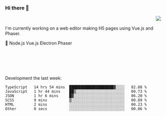 ### Hi there 👋

<img align="right" src="https://github-readme-stats.vercel.app/api?username=jasonpanggo"/>

<br>
<p align="left">
I'm currently working on a web editor making H5 pages using Vue.js and Phaser.
</p>
<p align="left">
📖 Node.js Vue.js Electron Phaser
</p>
<br>
<br>
<br>
<br>

Development the last week:
<!--START_SECTION:waka-->

```text
TypeScript   14 hrs 54 mins  ████████████████████▓░░░░   82.88 %
JavaScript   1 hr 44 mins    ██▒░░░░░░░░░░░░░░░░░░░░░░   09.73 %
JSON         1 hr 6 mins     █▓░░░░░░░░░░░░░░░░░░░░░░░   06.20 %
SCSS         9 mins          ▒░░░░░░░░░░░░░░░░░░░░░░░░   00.89 %
HTML         2 mins          ░░░░░░░░░░░░░░░░░░░░░░░░░   00.23 %
Other        0 secs          ░░░░░░░░░░░░░░░░░░░░░░░░░   00.06 %
```

<!--END_SECTION:waka-->

<!--
**JASONPANGGO/jasonpanggo** is a ✨ _special_ ✨ repository because its `README.md` (this file) appears on your GitHub profile.

Here are some ideas to get you started:

- 🔭 I’m currently working on ...
- 🌱 I’m currently learning ...
- 👯 I’m looking to collaborate on ...
- 🤔 I’m looking for help with ...
- 💬 Ask me about ...
- 📫 How to reach me: ...
- 😄 Pronouns: ...
- ⚡ Fun fact: ...
-->
